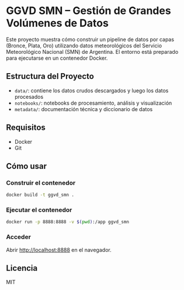 # GGVD SMN – Gestión de Grandes Volúmenes de Datos

Este proyecto muestra cómo construir un pipeline de datos por capas (Bronce, Plata, Oro) utilizando datos meteorológicos del Servicio Meteorológico Nacional (SMN) de Argentina. El entorno está preparado para ejecutarse en un contenedor Docker.

## Estructura del Proyecto

- `data/`: contiene los datos crudos descargados y luego los datos procesados
- `notebooks/`: notebooks de procesamiento, análisis y visualización
- `metadata/`: documentación técnica y diccionario de datos

## Requisitos

- Docker
- Git

## Cómo usar

### Construir el contenedor

```bash
docker build -t ggvd_smn .
```

### Ejecutar el contenedor

```bash
docker run -p 8888:8888 -v $(pwd):/app ggvd_smn
```

### Acceder

Abrir [http://localhost:8888](http://localhost:8888) en el navegador.

## Licencia

MIT
